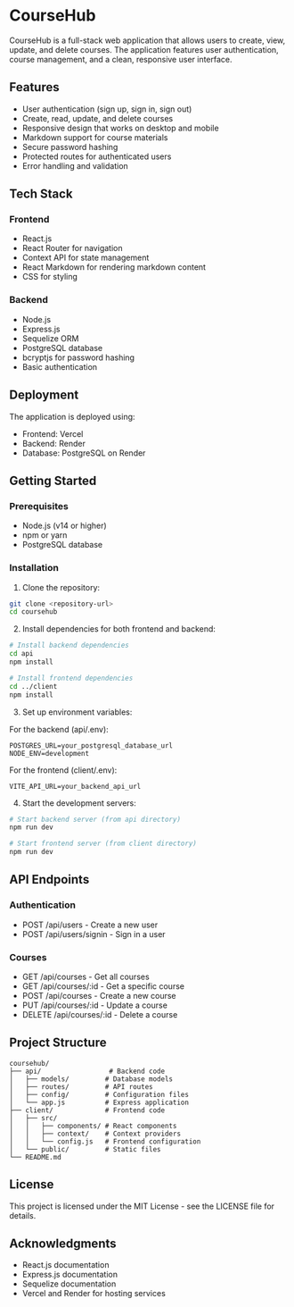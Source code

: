 # CourseHub

CourseHub is a full-stack web application that allows users to create, view, update, and delete courses. The application features user authentication, course management, and a clean, responsive user interface.

## Features

- User authentication (sign up, sign in, sign out)
- Create, read, update, and delete courses
- Responsive design that works on desktop and mobile
- Markdown support for course materials
- Secure password hashing
- Protected routes for authenticated users
- Error handling and validation

## Tech Stack

### Frontend
- React.js
- React Router for navigation
- Context API for state management
- React Markdown for rendering markdown content
- CSS for styling

### Backend
- Node.js
- Express.js
- Sequelize ORM
- PostgreSQL database
- bcryptjs for password hashing
- Basic authentication

## Deployment

The application is deployed using:
- Frontend: Vercel
- Backend: Render
- Database: PostgreSQL on Render

## Getting Started

### Prerequisites
- Node.js (v14 or higher)
- npm or yarn
- PostgreSQL database

### Installation

1. Clone the repository:
```bash
git clone <repository-url>
cd coursehub
```

2. Install dependencies for both frontend and backend:
```bash
# Install backend dependencies
cd api
npm install

# Install frontend dependencies
cd ../client
npm install
```

3. Set up environment variables:

For the backend (api/.env):
```
POSTGRES_URL=your_postgresql_database_url
NODE_ENV=development
```

For the frontend (client/.env):
```
VITE_API_URL=your_backend_api_url
```

4. Start the development servers:

```bash
# Start backend server (from api directory)
npm run dev

# Start frontend server (from client directory)
npm run dev
```

## API Endpoints

### Authentication
- POST /api/users - Create a new user
- POST /api/users/signin - Sign in a user

### Courses
- GET /api/courses - Get all courses
- GET /api/courses/:id - Get a specific course
- POST /api/courses - Create a new course
- PUT /api/courses/:id - Update a course
- DELETE /api/courses/:id - Delete a course

## Project Structure

```
coursehub/
├── api/                 # Backend code
│   ├── models/         # Database models
│   ├── routes/         # API routes
│   ├── config/         # Configuration files
│   └── app.js          # Express application
├── client/             # Frontend code
│   ├── src/
│   │   ├── components/ # React components
│   │   ├── context/    # Context providers
│   │   └── config.js   # Frontend configuration
│   └── public/         # Static files
└── README.md
```

## License

This project is licensed under the MIT License - see the LICENSE file for details.

## Acknowledgments

- React.js documentation
- Express.js documentation
- Sequelize documentation
- Vercel and Render for hosting services

